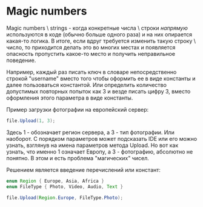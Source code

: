 # Magic numbers

Magic numbers \ strings - когда конкретные числа \ строки *напрямую* используются в коде (обычно больше одного раза) и на них опирается какая-то логика. В итоге, если вдруг требуется изменить такую строку \ число, то приходится делать это во многих местах и появляется опасность пропустить какое-то место и получить неправильное поведение.

Например, каждый раз писать ключ в словаре непосредственно строкой "username" вместо того чтобы оформить ее в виде константы и далее пользоваться константой. Или определить количество допустимых повторных попыток как 3 и везде писать цифру 3, вместо оформления этого параметра в виде константы.

Пример загрузки фотографии на европейский сервер:

```java
file.Upload(1, 3);
```

Здесь 1 - обозначает регион сервера, а 3 - тип фотографии. Или наоборот. С порядком параметров может подсказать IDE или его можно узнать, взглянув на имена параметров метода Upload. Но вот как узнать, что именно 1 означает Европу, а 3 - фотографию, абсолютно не понятно. В этом и есть проблема "магических" чисел.

Решением является введение перечислений или констант:

```java
enum Region { Europe, Asia, Africa }
enum FileType { Photo, Video, Audio, Text }

file.Upload(Region.Europe, FileType.Photo);
```

